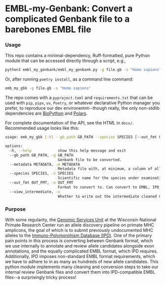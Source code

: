 # EMBL-my-Genbank: Convert a complicated Genbank file to a barebones EMBL file

### Usage

This repo contains a minimal-dependency, Ruff-formatted, pure Python module that can be accessed directly through a script, e.g.,

```bash
python3 embl_my_genbank/embl_my_genbank.py -g file.gb -s "Homo sapiens"
```

Or, after running `poetry install`, as a command line command:

```bash
emb_my_gbk -g file.gb -s "Homo sapiens"
```

The repo comes with a `pyproject.toml` and `requirements.txt` that can be used with `pip`, `pipx`, `uv`, `Poetry`, or whatever declarative Python manager you prefer, to reproduce our dev environemnt--though really, the only non-stdlib dependencies are [BioPython](https://biopython.org/) and [Polars](https://pola.rs/).

For complete documentation of the API, see the HTML in `docs/`. Recommended usage looks like this:

```bash
usage: emb_my_gbk [-h] --gb_path GB_PATH --species SPECIES [--out_fmt OUT_FMT] [--view_intermediate VIEW_INTERMEDIATE]

options:
  -h, --help            show this help message and exit
  --gb_path GB_PATH, -g GB_PATH
                        Genbank file to be converted.
  --metadata METADATA, -m METADATA
                        Metadata file with, at minimum, a column of allele names and a column of representative animals.
  --species SPECIES, -s SPECIES
                        Scientific name for the species under examination.
  --out_fmt OUT_FMT, -o OUT_FMT
                        Format to convert to. Can convert to EMBL, IPD_EMBL, and FASTA.
  --view_intermediate, -v
                        Whether to write out the intermediate cleaned Genbank file for inspection.
```

### Purpose

With some regularity, the [Genomic Services Unit](https://primate.wisc.edu/research-services/genomics-services/) at the Wisconsin National Primate Research Center run an allele discovery pipeline on primate MHC amplicons, the goal of which is to submit previously undocumented MHC alleles to the [Immuno-Polymorphism Database (IPD)](https://www.ebi.ac.uk/ipd/). One of the primary pain points in this process is converting between Genbank format, which we use internally to annotate and review allele candidates alongside exon annotations, and the equally complicated EMBL format, which IPD requires. Additionally, IPD imposes non-standard EMBL format requirements, which we have to adhere to in as many as hundreds of new allele candidates. This python module implements many cleaning and conversion steps to take our internal review Genbank files and convert them into IPD-compatible EMBL files--a surprisingly tricky process!
